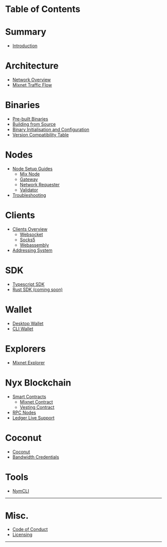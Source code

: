 # Table of Contents
[](SUMMARY.md)

# Summary
- [Introduction](introduction.md)

# Architecture
- [Network Overview](architecture/network-overview.md)
- [Mixnet Traffic Flow](architecture/traffic-flow.md)
<!-- todo reintroduce this with themed images  -->
<!-- - [Network Rewards](architecture/network-rewards.md) --> 

# Binaries
- [Pre-built Binaries](binaries/pre-built-binaries.md)
- [Building from Source](binaries/building-nym.md)
- [Binary Initialisation and Configuration](binaries/init-and-config.md)
- [Version Compatibility Table](binaries/version-compatiblity.md)

# Nodes 
- [Node Setup Guides](nodes/setup-guides.md)
    - [Mix Node](nodes/mix-node-setup.md)
    - [Gateway](nodes/gateway-setup.md)
    - [Network Requester](nodes/network-requester-setup.md)
    - [Validator](nodes/validator-setup.md)
- [Troubleshooting](nodes/troubleshooting.md)

# Clients 
- [Clients Overview](clients/overview.md)
    - [Websocket](clients/websocket-client.md)
    - [Socks5](clients/socks5-client.md)
    - [Webassembly](clients/webassembly-client.md)
- [Addressing System](clients/addressing-system.md)

# SDK
- [Typescript SDK](sdk/typescript.md)
- [Rust SDK (coming soon)](sdk/rust.md)

# Wallet
- [Desktop Wallet](wallet/desktop-wallet.md)
- [CLI Wallet](wallet/cli-wallet.md)

# Explorers 
- [Mixnet Explorer](explorers/mixnet-explorer.md)

# Nyx Blockchain
<!-- - [Interacting with Nyx Chain and Smart Contracts](nyx/interacting-with-chain.md) -->
- [Smart Contracts](nyx/smart-contracts.md)
    - [Mixnet Contract](nyx/mixnet-contract.md)
    - [Vesting Contract](nyx/vesting-contract.md)
- [RPC Nodes](nyx/rpc-node.md)
- [Ledger Live Support](nyx/ledger-live.md)

# Coconut 
- [Coconut](coconut.md)
- [Bandwidth Credentials](bandwidth-credentials.md)

# Tools 
- [NymCLI](tools/nym-cli.md)

--- 
# Misc.
- [Code of Conduct](coc.md)
- [Licensing](licensing.md)
---
